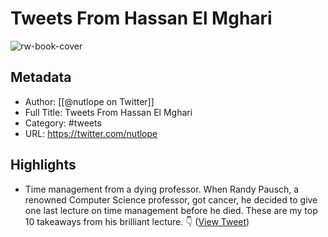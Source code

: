 # Tweets From Hassan El Mghari

![rw-book-cover](https://pbs.twimg.com/profile_images/1256749436941881344/5WV3lmDm.jpg)

## Metadata
- Author: [[@nutlope on Twitter]]
- Full Title: Tweets From Hassan El Mghari
- Category: #tweets
- URL: https://twitter.com/nutlope

## Highlights
- Time management from a dying professor.
  When Randy Pausch, a renowned Computer Science professor, got cancer, he decided to give one last lecture on time management before he died.
  These are my top 10 takeaways from his brilliant lecture. 👇 ([View Tweet](https://twitter.com/nutlope/status/1327768396067459074))
